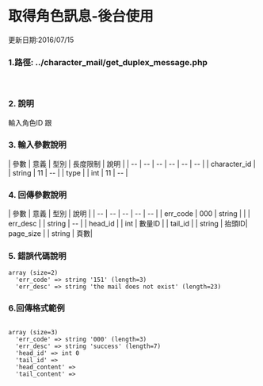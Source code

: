 # 取得角色訊息-後台使用




更新日期:2016/07/15

### 1.路徑:    ../character_mail/get_duplex_message.php   　　　　 
   　　　　  　

### 2. 說明

輸入角色ID 跟
### 3. 輸入參數說明

| 參數 | 意義 | 型別 | 長度限制 | 說明 |
| -- | -- | -- | -- | -- | -- |
| character_id |  | string | 11   |   --  |
| type |  | int | 11   |   --  |


### 4. 回傳參數說明
| 參數 | 意義 | 型別 | 說明 |
| -- | -- | -- | -- | -- |
| err_code | 000 | string |  |
| err_desc |  | string | -- |
| head_id |  | int | 數量ID |
| tail_id |  | string | 抬頭ID|
 page_size |  | string | 頁數|
### 5. 錯誤代碼說明
```
array (size=2)
  'err_code' => string '151' (length=3)
  'err_desc' => string 'the mail does not exist' (length=23)
  ```

### 6.回傳格式範例
```

array (size=3)
  'err_code' => string '000' (length=3)
  'err_desc' => string 'success' (length=7)
  'head_id' => int 0
  'tail_id' => 
  'head_content' => 
  'tail_content' => 

```








